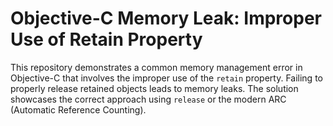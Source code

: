 # Objective-C Memory Leak: Improper Use of Retain Property

This repository demonstrates a common memory management error in Objective-C that involves the improper use of the `retain` property.  Failing to properly release retained objects leads to memory leaks. The solution showcases the correct approach using `release` or the modern ARC (Automatic Reference Counting).